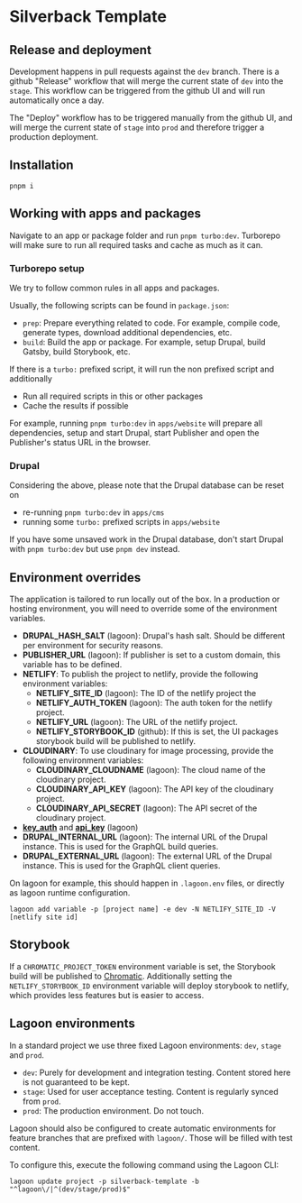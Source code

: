 # Silverback Template

## Release and deployment

Development happens in pull requests against the `dev` branch. There is a github
"Release" workflow that will merge the current state of `dev` into the `stage`.
This workflow can be triggered from the github UI and will run automatically
once a day.

The "Deploy" workflow has to be triggered manually from the github UI, and will
merge the current state of `stage` into `prod` and therefore trigger a
production deployment.

## Installation

```
pnpm i
```

## Working with apps and packages

Navigate to an app or package folder and run `pnpm turbo:dev`. Turborepo will
make sure to run all required tasks and cache as much as it can.

### Turborepo setup

We try to follow common rules in all apps and packages.

Usually, the following scripts can be found in `package.json`:

- `prep`: Prepare everything related to code. For example, compile code,
  generate types, download additional dependencies, etc.
- `build`: Build the app or package. For example, setup Drupal, build Gatsby,
  build Storybook, etc.

If there is a `turbo:` prefixed script, it will run the non prefixed script and
additionally

- Run all required scripts in this or other packages
- Cache the results if possible

For example, running `pnpm turbo:dev` in `apps/website` will prepare all
dependencies, setup and start Drupal, start Publisher and open the Publisher's
status URL in the browser.

### Drupal

Considering the above, please note that the Drupal database can be reset on

- re-running `pnpm turbo:dev` in `apps/cms`
- running some `turbo:` prefixed scripts in `apps/website`

If you have some unsaved work in the Drupal database, don't start Drupal with
`pnpm turbo:dev` but use `pnpm dev` instead.

## Environment overrides

The application is tailored to run locally out of the box. In a production or
hosting environment, you will need to override some of the environment
variables.

- **DRUPAL_HASH_SALT** (lagoon): Drupal's hash salt. Should be different per
  environment for security reasons.
- **PUBLISHER_URL** (lagoon): If publisher is set to a custom domain, this
  variable has to be defined.
- **NETLIFY**: To publish the project to netlify, provide the following
  environment variables:
  - **NETLIFY_SITE_ID** (lagoon): The ID of the netlify project the
  - **NETLIFY_AUTH_TOKEN** (lagoon): The auth token for the netlify project.
  - **NETLIFY_URL** (lagoon): The URL of the netlify project.
  - **NETLIFY_STORYBOOK_ID** (github): If this is set, the UI packages storybook
    build will be published to netlify.
- **CLOUDINARY**: To use cloudinary for image processing, provide the following
  environment variables:
  - **CLOUDINARY_CLOUDNAME** (lagoon): The cloud name of the cloudinary project.
  - **CLOUDINARY_API_KEY** (lagoon): The API key of the cloudinary project.
  - **CLOUDINARY_API_SECRET** (lagoon): The API secret of the cloudinary
    project.
- **[key_auth](apps/website/gatsby-config.js)** and
  **[api_key](packages/drupal/test_content/content/user/f20d961b-ba45-4820-b2cc-166e5ce56815.yml)**
  (lagoon)
- **DRUPAL_INTERNAL_URL** (lagoon): The internal URL of the Drupal instance.
  This is used for the GraphQL build queries.
- **DRUPAL_EXTERNAL_URL** (lagoon): The external URL of the Drupal instance.
  This is used for the GraphQL client queries.

On lagoon for example, this should happen in `.lagoon.env` files, or directly as
lagoon runtime configuration.

```shell
lagoon add variable -p [project name] -e dev -N NETLIFY_SITE_ID -V [netlify site id]
```

## Storybook

If a `CHROMATIC_PROJECT_TOKEN` environment variable is set, the Storybook build
will be published to [Chromatic](https://www.chromatic.com/). Additionally
setting the `NETLIFY_STORYBOOK_ID` environment variable will deploy storybook to
netlify, which provides less features but is easier to access.

## Lagoon environments

In a standard project we use three fixed Lagoon environments: `dev`, `stage` and
`prod`.

- `dev`: Purely for development and integration testing. Content stored here is
  not guaranteed to be kept.
- `stage`: Used for user acceptance testing. Content is regularly synced from
  `prod`.
- `prod`: The production environment. Do not touch.

Lagoon should also be configured to create automatic environments for feature
branches that are prefixed with `lagoon/`. Those will be filled with test
content.

To configure this, execute the following command using the Lagoon CLI:

```shell
lagoon update project -p silverback-template -b "^lagoon\/|^(dev/stage/prod)$"
```
